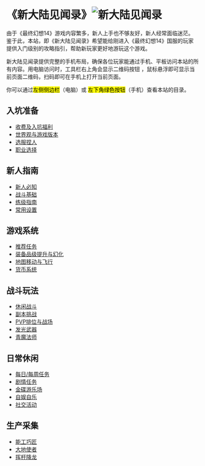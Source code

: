 <div class=mnheader>
    <h1 title="新大陆见闻录">《新大陆见闻录》<img src="/images/title.png" alt="新大陆见闻录" /></h1>
    <div class="desc">
        <p>由于《最终幻想14》游戏内容繁多，新人上手也不够友好，新人经常面临迷茫。
            鉴于此，本站，即《新大陆见闻录》希望能给刚进入《最终幻想14》国服的玩家提供入门级别的攻略指引，帮助新玩家更好地游玩这个游戏。</p>
        <p>新大陆见闻录提供完整的手机布局，确保各位玩家能通过手机、平板访问本站的所有内容。用电脑访问时，工具栏右上角会显示二维码按钮 <i class="ui icon qrcode"></i> ，鼠标悬浮即可显示当前页面二维码，扫码即可在手机上打开当前页面。</p> 
        <p>你可以通过<mark>左侧侧边栏</mark>（电脑）或 <mark>左下角绿色按钮</mark>（手机）查看本站的目录。</p>
    </div>
</div>
<div class="mntab mn-before">
    <h2>入坑准备</h2>
    <ul>
        <li><a href="before/pay.html">收费及入坑福利</a></li>
        <li><a href="before/world.html">世界观与游戏版本</a></li>
        <li><a href="before/char.html">选服捏人</a></li>
        <li><a href="before/job.html">职业选择</a></li>
    </ul>
</div>
<div class="mntab mn-guide">
    <h2>新人指南</h2>
    <ul>  
        <li><a href="basic/core.html">新人必知</a></li>
        <li><a href="basic/battle.html">战斗基础</a></li>
        <li><a href="basic/#">练级指南</a></li>
        <li><a href="basic/config.html">常用设置</a></li>
    </ul>
</div>
<div class="mntab mn-sys">
    <h2>游戏系统</h2>
    <ul>
        <li><a href="basic/quest.html">推荐任务</a></li>
        <li><a href="basic/equip.html">装备品级提升与幻化</a></li>
        <li><a href="basic/map.html">地图移动与飞行</a></li>
        <li><a href="#">货币系统</a></li>
    </ul>
</div>
<div class="mntab mn-battle">
    <h2>战斗玩法</h2>
    <ul>
        <li><a href="#">休闲战斗</a></li>
        <li><a href="#">副本挑战</a></li>
        <li><a href="#">PVP排位与战场</a></li>
        <li><a href="#">发光武器</a></li>
        <li><a href="#">青魔法师</a></li>
    </ul>
</div>
<div class="mntab mn-play">
    <h2>日常休闲</h2>
    <ul>
        <li><a href="#">每日/每周任务</a></li>
        <li><a href="#">剧情任务</a></li>
        <li><a href="#">金碟游乐场</a></li>
        <li><a href="#">自娱自乐</a></li>
        <li><a href="#">社交活动</a></li>
    </ul>
</div>
<div class="mntab mn-play">
    <h2>生产采集</h2>
    <ul>
        <li><a href="#">能工巧匠</a></li>
        <li><a href="#">大地使者</a></li>
        <li><a href="#">挥杆降龙</a></li>
    </ul>
</div>
